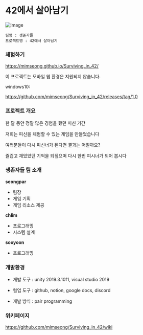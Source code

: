 # 42에서 살아남기

![image](https://user-images.githubusercontent.com/50068946/79839417-744f5500-83ef-11ea-9916-5241ebbfe225.png)

	팀명 : 생존자들
	프로젝트명 : 42에서 살아남기

### 체험하기
https://mimseong.github.io/Surviving_in_42/

이 프로젝트는 모바일 웹 환경은 지원되지 않습니다.

windows10:

https://github.com/mimseong/Surviving_in_42/releases/tag/1.0

### 프로젝트 개요

한 달 동안 정말 많은 경험을 했던 피신 기간

저희는 피신을 체험할 수 있는 게임을 만들었습니다

여러분들이 다시 피신너가 된다면 결과는 어떨까요?

즐겁고 재밌었던 기억을 되짚으며 다시 한번 피시너가 되어 봅시다

### 생존자들 팀 소개

**seongpar**

- 팀장
- 게임 기획
- 게임 리소스 제공

**chlim**

- 프로그래밍
- 시스템 설계

**sooyoon**

- 프로그래밍


### 개발환경

- 개발 도구 : unity 2019.3.10f1, visual studio 2019

- 협업 도구 : github, notion, google docs, discord

- 개발 방식 : pair programming

### 위키페이지
https://github.com/mimseong/Surviving_in_42/wiki
